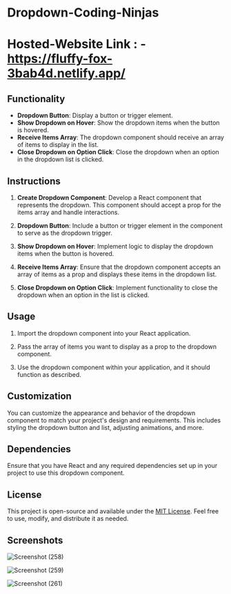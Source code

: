 # Dropdown-Coding-Ninjas

# Hosted-Website Link : - https://fluffy-fox-3bab4d.netlify.app/

## Functionality

- **Dropdown Button**: Display a button or trigger element.
- **Show Dropdown on Hover**: Show the dropdown items when the button is hovered.
- **Receive Items Array**: The dropdown component should receive an array of items to display in the list.
- **Close Dropdown on Option Click**: Close the dropdown when an option in the dropdown list is clicked.

## Instructions

1. **Create Dropdown Component**: Develop a React component that represents the dropdown. This component should accept a prop for the items array and handle interactions.

2. **Dropdown Button**: Include a button or trigger element in the component to serve as the dropdown trigger.

3. **Show Dropdown on Hover**: Implement logic to display the dropdown items when the button is hovered.

4. **Receive Items Array**: Ensure that the dropdown component accepts an array of items as a prop and displays these items in the dropdown list.

5. **Close Dropdown on Option Click**: Implement functionality to close the dropdown when an option in the list is clicked.

## Usage

1. Import the dropdown component into your React application.

2. Pass the array of items you want to display as a prop to the dropdown component.

3. Use the dropdown component within your application, and it should function as described.

## Customization

You can customize the appearance and behavior of the dropdown component to match your project's design and requirements. This includes styling the dropdown button and list, adjusting animations, and more.


## Dependencies

Ensure that you have React and any required dependencies set up in your project to use this dropdown component.

## License

This project is open-source and available under the [MIT License](LICENSE). Feel free to use, modify, and distribute it as needed.

## Screenshots

![Screenshot (258)](https://github.com/AbhijeetKrMishra2/Dropdown-Coding-Ninjas/assets/139151966/751e4699-0764-47ab-bc58-7bf5b2f20864)

![Screenshot (259)](https://github.com/AbhijeetKrMishra2/Dropdown-Coding-Ninjas/assets/139151966/dff68784-e127-43a9-8780-5fe08da5a4b8)

![Screenshot (261)](https://github.com/AbhijeetKrMishra2/Dropdown-Coding-Ninjas/assets/139151966/86fea7ec-1782-4114-a87f-76ce9c61afb0)

